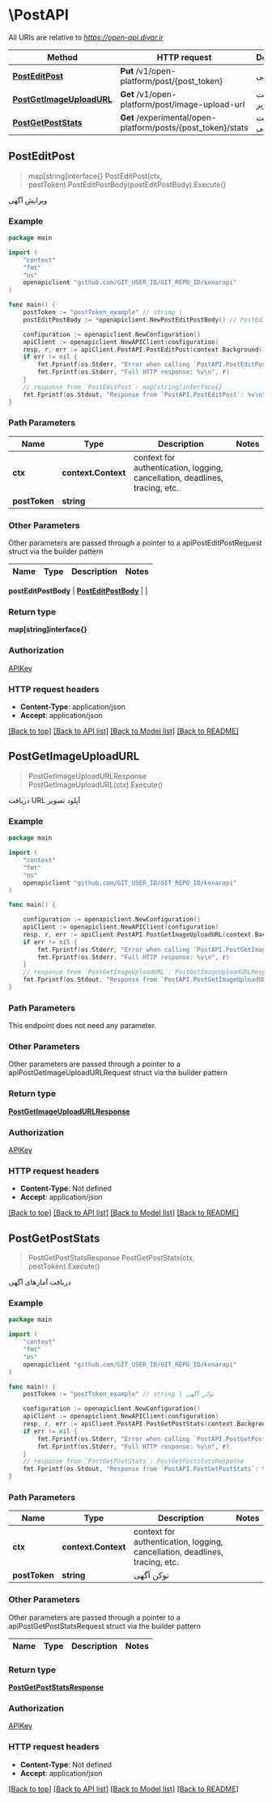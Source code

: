 # \PostAPI

All URIs are relative to *https://open-api.divar.ir*

Method | HTTP request | Description
------------- | ------------- | -------------
[**PostEditPost**](PostAPI.md#PostEditPost) | **Put** /v1/open-platform/post/{post_token} | ویرایش آگهی
[**PostGetImageUploadURL**](PostAPI.md#PostGetImageUploadURL) | **Get** /v1/open-platform/post/image-upload-url | دریافت URL آپلود تصویر
[**PostGetPostStats**](PostAPI.md#PostGetPostStats) | **Get** /experimental/open-platform/posts/{post_token}/stats | دریافت آمارهای آگهی



## PostEditPost

> map[string]interface{} PostEditPost(ctx, postToken).PostEditPostBody(postEditPostBody).Execute()

ویرایش آگهی



### Example

```go
package main

import (
	"context"
	"fmt"
	"os"
	openapiclient "github.com/GIT_USER_ID/GIT_REPO_ID/kenarapi"
)

func main() {
	postToken := "postToken_example" // string | 
	postEditPostBody := *openapiclient.NewPostEditPostBody() // PostEditPostBody | 

	configuration := openapiclient.NewConfiguration()
	apiClient := openapiclient.NewAPIClient(configuration)
	resp, r, err := apiClient.PostAPI.PostEditPost(context.Background(), postToken).PostEditPostBody(postEditPostBody).Execute()
	if err != nil {
		fmt.Fprintf(os.Stderr, "Error when calling `PostAPI.PostEditPost``: %v\n", err)
		fmt.Fprintf(os.Stderr, "Full HTTP response: %v\n", r)
	}
	// response from `PostEditPost`: map[string]interface{}
	fmt.Fprintf(os.Stdout, "Response from `PostAPI.PostEditPost`: %v\n", resp)
}
```

### Path Parameters


Name | Type | Description  | Notes
------------- | ------------- | ------------- | -------------
**ctx** | **context.Context** | context for authentication, logging, cancellation, deadlines, tracing, etc.
**postToken** | **string** |  | 

### Other Parameters

Other parameters are passed through a pointer to a apiPostEditPostRequest struct via the builder pattern


Name | Type | Description  | Notes
------------- | ------------- | ------------- | -------------

 **postEditPostBody** | [**PostEditPostBody**](PostEditPostBody.md) |  | 

### Return type

**map[string]interface{}**

### Authorization

[APIKey](../README.md#APIKey)

### HTTP request headers

- **Content-Type**: application/json
- **Accept**: application/json

[[Back to top]](#) [[Back to API list]](../README.md#documentation-for-api-endpoints)
[[Back to Model list]](../README.md#documentation-for-models)
[[Back to README]](../README.md)


## PostGetImageUploadURL

> PostGetImageUploadURLResponse PostGetImageUploadURL(ctx).Execute()

دریافت URL آپلود تصویر



### Example

```go
package main

import (
	"context"
	"fmt"
	"os"
	openapiclient "github.com/GIT_USER_ID/GIT_REPO_ID/kenarapi"
)

func main() {

	configuration := openapiclient.NewConfiguration()
	apiClient := openapiclient.NewAPIClient(configuration)
	resp, r, err := apiClient.PostAPI.PostGetImageUploadURL(context.Background()).Execute()
	if err != nil {
		fmt.Fprintf(os.Stderr, "Error when calling `PostAPI.PostGetImageUploadURL``: %v\n", err)
		fmt.Fprintf(os.Stderr, "Full HTTP response: %v\n", r)
	}
	// response from `PostGetImageUploadURL`: PostGetImageUploadURLResponse
	fmt.Fprintf(os.Stdout, "Response from `PostAPI.PostGetImageUploadURL`: %v\n", resp)
}
```

### Path Parameters

This endpoint does not need any parameter.

### Other Parameters

Other parameters are passed through a pointer to a apiPostGetImageUploadURLRequest struct via the builder pattern


### Return type

[**PostGetImageUploadURLResponse**](PostGetImageUploadURLResponse.md)

### Authorization

[APIKey](../README.md#APIKey)

### HTTP request headers

- **Content-Type**: Not defined
- **Accept**: application/json

[[Back to top]](#) [[Back to API list]](../README.md#documentation-for-api-endpoints)
[[Back to Model list]](../README.md#documentation-for-models)
[[Back to README]](../README.md)


## PostGetPostStats

> PostGetPostStatsResponse PostGetPostStats(ctx, postToken).Execute()

دریافت آمارهای آگهی



### Example

```go
package main

import (
	"context"
	"fmt"
	"os"
	openapiclient "github.com/GIT_USER_ID/GIT_REPO_ID/kenarapi"
)

func main() {
	postToken := "postToken_example" // string | توکن آگهی

	configuration := openapiclient.NewConfiguration()
	apiClient := openapiclient.NewAPIClient(configuration)
	resp, r, err := apiClient.PostAPI.PostGetPostStats(context.Background(), postToken).Execute()
	if err != nil {
		fmt.Fprintf(os.Stderr, "Error when calling `PostAPI.PostGetPostStats``: %v\n", err)
		fmt.Fprintf(os.Stderr, "Full HTTP response: %v\n", r)
	}
	// response from `PostGetPostStats`: PostGetPostStatsResponse
	fmt.Fprintf(os.Stdout, "Response from `PostAPI.PostGetPostStats`: %v\n", resp)
}
```

### Path Parameters


Name | Type | Description  | Notes
------------- | ------------- | ------------- | -------------
**ctx** | **context.Context** | context for authentication, logging, cancellation, deadlines, tracing, etc.
**postToken** | **string** | توکن آگهی | 

### Other Parameters

Other parameters are passed through a pointer to a apiPostGetPostStatsRequest struct via the builder pattern


Name | Type | Description  | Notes
------------- | ------------- | ------------- | -------------


### Return type

[**PostGetPostStatsResponse**](PostGetPostStatsResponse.md)

### Authorization

[APIKey](../README.md#APIKey)

### HTTP request headers

- **Content-Type**: Not defined
- **Accept**: application/json

[[Back to top]](#) [[Back to API list]](../README.md#documentation-for-api-endpoints)
[[Back to Model list]](../README.md#documentation-for-models)
[[Back to README]](../README.md)

